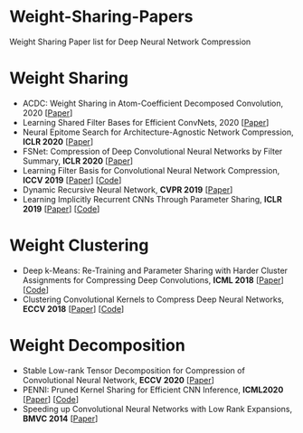 # Weight-Sharing-Papers
Weight Sharing Paper list for Deep Neural Network Compression


# Weight Sharing
- ACDC: Weight Sharing in Atom-Coefficient Decomposed Convolution, 2020 [[Paper](https://arxiv.org/abs/2009.02386)]
- Learning Shared Filter Bases for Efficient ConvNets, 2020 [[Paper](https://arxiv.org/abs/2006.05066)]
- Neural Epitome Search for Architecture-Agnostic Network Compression, **ICLR 2020** [[Paper](https://arxiv.org/abs/1907.05642)]
- FSNet: Compression of Deep Convolutional Neural Networks by Filter Summary, **ICLR 2020** [[Paper](https://arxiv.org/abs/1902.03264)]
- Learning Filter Basis for Convolutional Neural Network Compression, **ICCV 2019** [[Paper](https://arxiv.org/abs/1908.08932)] [[Code](https://github.com/ofsoundof/learning_filter_basis)]
- Dynamic Recursive Neural Network, **CVPR 2019** [[Paper](https://openaccess.thecvf.com/content_CVPR_2019/papers/Guo_Dynamic_Recursive_Neural_Network_CVPR_2019_paper.pdf)]
- Learning Implicitly Recurrent CNNs Through Parameter Sharing, **ICLR 2019** [[Paper](https://arxiv.org/abs/1902.09701)] [[Code](https://github.com/lolemacs/soft-sharing)]

# Weight Clustering
- Deep k-Means: Re-Training and Parameter Sharing with Harder Cluster Assignments for Compressing Deep Convolutions, **ICML 2018** [[Paper](https://arxiv.org/pdf/1806.09228.pdf)] [[Code](https://github.com/VITA-Group/Deep-K-Means-pytorch)]
- Clustering Convolutional Kernels to Compress Deep Neural Networks, **ECCV 2018** [[Paper](https://cv.snu.ac.kr/publication/conf/2018/Sanghyun_Son_Clustering_Convolutional_Kernels_ECCV_2018_paper.pdf)] [[Code](https://github.com/thstkdgus35/clustering-kernels)]

# Weight Decomposition
- Stable Low-rank Tensor Decomposition for Compression of Convolutional Neural Network, **ECCV 2020** [[Paper](https://arxiv.org/abs/2008.05441)]
- PENNI: Pruned Kernel Sharing for Efficient CNN Inference, **ICML2020** [[Paper](https://arxiv.org/abs/2005.07133)] [[Code](https://github.com/timlee0212/PENNI)]
- Speeding up Convolutional Neural Networks with Low Rank Expansions, **BMVC 2014** [[Paper](https://arxiv.org/abs/1405.3866)]

